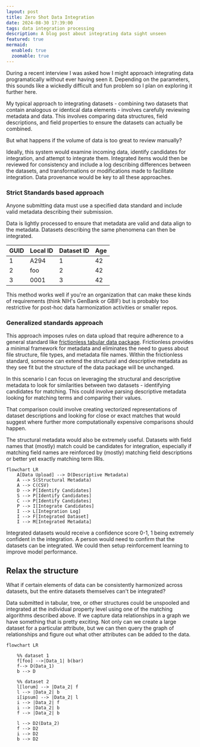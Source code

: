 ```yaml
---
layout: post
title: Zero Shot Data Integration
date: 2024-08-30 17:39:00
tags: data integration processing
description: A blog post about integrating data sight unseen
featured: true
mermaid:
  enabled: true
  zoomable: true
---
```


During a recent interview I was asked how I might approach integrating data programatically without ever having seen it. 
Depending on the parameters, this sounds like a wickedly difficult and fun problem so I plan on exploring it further here.

My typical approach to integrating datasets - combining two datasets that contain analogous or identical data elements - involves carefully reviewing metadata and data. This involves comparing data structures, field descriptions, and field properties to ensure the datasets can actually be combined. 

But what happens if the volume of data is too great to review manually?

Ideally, this system would examine incoming data, identify candidates for integration, and attempt to integrate them. Integrated items would then be reviewed for consistency and include a log describing differences between the datasets, and transformations or modifications made to facilitate integration. Data provenance would be key to all these approaches.

### Strict Standards based approach

Anyone submitting data must use a specified data standard and include valid metadata describing their submission. 

Data is lightly processed to ensure that metadata are valid and data align to the metadata. Datasets describing the same phenomena can then be integrated. 

GUID | Local ID| Dataset ID | Age
-----|-------- | -----------| --------
1 | A294 | 1 | 42
2 | foo  | 2 | 42
3 | 0001 | 3 | 42

This method works well if you're an organization that can make these kinds of requirements (think NIH's GenBank or GBIF) but is probably too restrictive for post-hoc data harmonization activities or smaller repos. 


### Generalized standards approach
This approach imposes rules on data upload that require adherence to a general standard like [frictionless tabular data package](https://specs.frictionlessdata.io/data-package/). Frictionless provides a minimal framework for metadata and eliminates the need to guess about file structure, file types, and metadata file names. 
Within the frictionless standard, someone can extend the structural and descriptive metadata as they see fit but the structure of the data package will be unchanged. 

In this scenario I can focus on leveraging the structural and descriptive metadata to look for similarities between two datasets - identifying candidates for matching. 
This could involve parsing descriptive metadata looking for matching terms and comparing their values. 

That comparison could involve creating vectorized representations of dataset descriptions and looking for close or exact matches that would suggest where further more computationally expensive comparisons should happen. 

The structural metadata would also be extremely useful. 
Datasets with field names that (mostly) match could be candidates for integration, especially if matching field names are reinforced by (mostly) matching field descriptions or better yet exactly matching term IRIs. 

```mermaid
flowchart LR
    A[Data Upload] --> D(Descriptive Metadata)
    A --> S(Structural Metadata) 
    A --> C(CSV)
    D --> P[Identify Candidates]
    S --> P[Identify Candidates]
    C --> P[Identify Candidates]
    P --> I[Integrate Candidates]
    I --> L[Integration Log]
    I --> F[Integrated Dataset]
    I --> M[Integrated Metadata]

```    

Integrated datasets would receive a confidence score 0-1, 1 being extremely confident in the integration. A person would need to confirm that the datasets can be integrated. We could then setup reinforcement learning to improve model performance. 

## Relax the structure

What if certain elements of data can be consistently harmonized across datasets, but the entire
datasets themselves can't be integrated? 

Data submitted in tabular, tree, or other structures could be unspooled and integrated at the individual property level using one of the matching algorithms described above. 
If we capture data relationships in a graph we have something that is pretty exciting.
Not only can we create a large dataset for a particular attribute, but we can then query the graph of relationships and figure out what other attributes can be added to the data. 

```mermaid
flowchart LR

    %% dataset 1
    f[foo] -->|Data_1| b(bar)
    f--> D(Data_1)
    b --> D

    %% dataset 2
    l[lorum] --> |Data_2| f
    l --> |Data_2| b
    i[ipsum] --> |Data_2| l
    i --> |Data_2| f
    i --> |Data_2| b
    f --> |Data_2| b

    l --> D2(Data_2)
    f --> D2
    i --> D2
    b --> D2
    
```